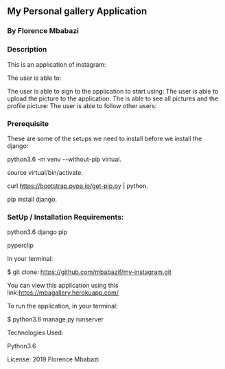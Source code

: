 ## My Personal gallery Application
### By Florence Mbabazi
### Description
This is an application of instagram:

The user is able to:

The user is able to sign to the application to start using:
The user is able to upload the picture to the application:
The is able to see all pictures and the profile picture:
The user is able to follow other users:


### Prerequisite
These are some of the setups we need to install before we install the django:

python3.6 -m venv --without-pip virtual.

source virtual/bin/activate.

curl https://bootstrap.pypa.io/get-pip.py | python.

pip install django.

### SetUp / Installation Requirements:

python3.6 django pip

pyperclip

In your terminal:

$ git clone: https://github.com/mbabazif/my-instagram.git

You can view this application using this link:https://mbagallery.herokuapp.com/

To run the application, in your terminal:

$ python3.6 manage.py runserver

Technologies Used:

Python3.6

License: 2019 Florence Mbabazi

